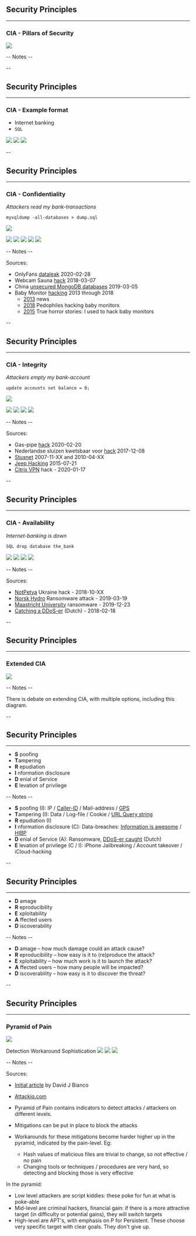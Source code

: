 ## Security Principles
<hr />

### CIA - Pillars of Security

![](pics/cia/CIA.png)<!-- .element style="box-shadow:none; position: fixed; top: 160px; right: 200px; width: 575px;"  -->

-- Notes --


--

## Security Principles
<hr />

### CIA - Example format
* Internet banking
* ```SQL```

![](pics/cia/example.jpeg)<!-- .element style="position: fixed; top: 160px; right: 140px; width: 275px; " -->
![](pics/cia/example.png)<!-- .element style="position: fixed; bottom: 100px; right: 20px; width: 225px;" -->
![](pics/cia/example.svg)<!-- .element style="position: fixed; top: 350px; right: 280px; width: 250px;" -->

--

## Security Principles
<hr />

### CIA - Confidentiality
*Attackers read my bank-transactions*<!-- .element: class="fragment" data-fragment-index="0" -->

```mysqldump -all-databases > dump.sql```<!-- .element: class="fragment" data-fragment-index="0" -->

![](pics/cia/confidential.jpeg)<!-- .element style="position: fixed; top: 160px; right: 40px; width: 275px; " class="fragment" data-fragment-index="0" -->

![](pics/cia/gevers_chinese_mongodb.png)<!-- .element style="position: fixed; bottom: 30px; right: 20px; width: 250px;" class="fragment" data-fragment-index="1" -->
![](./pics/webcam_1.png)<!-- .element style="position: fixed; top: 320px; left: 40px; width: 275px;" class="fragment" data-fragment-index="1" -->
![](pics/cia/OnlyFans.jpg)<!-- .element style="position: fixed; top: 320px; right: 320px; width: 300px;" class="fragment" data-fragment-index="1"  -->
![](pics/cia/beautiful_info_data_breaches.png)<!-- .element style="position: fixed; top: 480px; left: 90px; width: 225px;" class="fragment" data-fragment-index="1"  -->
![](pics/cia/baby_phone_2.png)<!-- .element style="position: fixed; bottom: 10px; right: 280px; width: 325px;" class="fragment" data-fragment-index="1" -->

-- Notes --

Sources:
* OnlyFans [dataleak](https://thenextweb.com/media/2020/02/28/massive-cache-stolen-onlyfans-videos-have-been-dumped-online/) 2020-02-28
* Webcam Sauna [hack](https://publicnieuws.com/2018/03/beelden-naakte-oranje-handbalsters-op-pornosite/) 2018-03-07
* China [unsecured MongoDB databases](https://twitter.com/0xdude/status/1102985184134287360?lang=en) 2019-03-05
* Baby Monitor [hacking](https://www.google.com/search?q=baby+monitor+hacking&tbm=vid) 2013 through 2018
  * [2013](https://www.youtube.com/watch?v=MXIWfuakeW4) news
  * [2018](https://www.youtube.com/watch?v=IZJOHUfRo_o) Pedophiles hacking baby monitors
  * [2015](https://www.youtube.com/watch?v=QZQqvYdQ9u4) True horror stories: I used to hack baby monitors

--

## Security Principles
<hr />

### CIA - Integrity
*Attackers empty my bank-account*<!-- .element: class="fragment" data-fragment-index="0" -->

```update accounts set balance = 0;```<!-- .element: class="fragment" data-fragment-index="0" -->

![](./pics/cia/2fa.jpg)<!-- .element style="position: fixed; top: 160px; right: 120px; width: 275px;" class="fragment" data-fragment-index="0" -->

![](pics/cia/sluizen.png)<!-- .element style="position: fixed; bottom: 100px; right: 0px; width: 375px;" class="fragment" data-fragment-index="1" -->
![](pics/cia/stuxnet.png)<!-- .element style="position: fixed; bottom: 170px; left: 150px; width: 375px;" class="fragment" data-fragment-index="1" -->
![](pics/cia/jeep_cherokee.png)<!-- .element style="position: fixed; top: 390px; left: -20px; width: 275px;" class="fragment" data-fragment-index="1" -->
![](pics/cia/citrix.png)<!-- .element style="position: fixed; bottom: 30px; left: 320px; width: 225px;" class="fragment" data-fragment-index="1" -->

-- Notes --

Sources:
* Gas-pipe [hack](https://arstechnica.com/information-technology/2020/02/a-us-gas-pipeline-operator-was-infected-by-malware-your-questions-answered/) 2020-02-20
* Nederlandse sluizen kwetsbaar voor [hack](https://www.agconnect.nl/artikel/nederlandse-sluizen-kwetsbaar-voor-hack) 2017-12-08
* [Stuxnet](https://en.wikipedia.org/wiki/Stuxnet) 2007-11-XX and 2010-04-XX
* [Jeep Hacking](https://www.wired.com/video/watch/hackers-wireless-jeep-attack-stranded-me-on-a-highway) 2015-07-21
* [Citrix VPN](https://www.cyberscoop.com/citrix-vulnerability-backdoor-fireeye/) hack - 2020-01-17

--

## Security Principles
<hr />

### CIA - Availability
*Internet-banking is down*<!-- .element: class="fragment" data-fragment-index="0" -->

```SQL drop database the_bank```<!-- .element: class="fragment" data-fragment-index="0" -->

![](pics/cia/norsk_hydro.png)<!-- .element style="position: fixed; bottom: 50px; right: 20px; width: 275px;" class="fragment" data-fragment-index="1" -->
![](pics/cia/notpetya.png)<!-- .element style="position: fixed; top: 140px; right: 110px; width: 275px;" class="fragment" data-fragment-index="1" -->
![](pics/cia/DDoS.png)<!-- .element style="position: fixed; bottom: 170px; left: 10px; width: 375px;" class="fragment" data-fragment-index="1" -->
![](pics/cia/maastricht_ransomware.png)<!-- .element style="position: fixed; bottom: 20px; left: 310px; width: 375px;" class="fragment" data-fragment-index="1" -->

-- Notes --

Sources:
* [NotPetya](https://www.cyberscoop.com/telebots-eset-notpetya-ukraine-link/) Ukraine hack - 2018-10-XX
* [Norsk Hydro](https://techcrunch.com/2019/03/19/norsk-hydro-ransomware) Ransomware attack - 2019-03-19
* [Maastricht University](https://www.bleepingcomputer.com/news/security/ransomware-hits-maastricht-university-all-systems-taken-down/) ransomware - 2019-12-23
* [Catching a DDoS-er](https://tweakers.net/reviews/6031/een-ddoser-betrapt-hoe-de-aanvaller-tegen-de-lamp-liep.html) (Dutch) - 2018-02-18

--

## Security Principles
<hr />

### Extended CIA

![](./pics/new-cia-triad.png)<!-- .element style="box-shadow:none; position: fixed; top: 160px; right: 200px; width: 575px; z-index: -100;"  -->


-- Notes --

There is debate on extending CIA, with multiple options, including this diagram.


--

## Security Principles
<hr />

* **S** poofing
* **T**ampering
* **R** epudiation
* **I** nformation disclosure
* **D** enial of Service
* **E** levation of privilege

-- Notes --

* **S** poofing (I): IP / [Caller-ID](https://youtu.be/FO0iG_P0P6M?t=345) / Mail-address / [GPS](https://www.scmagazine.com/home/pokemon-go-cheaters-may-inadvertently-learn-gps-spoofing/)
* **T**ampering (I): Data / Log-file / Cookie / [URL Query string](https://nos.nl/artikel/273011-alle-begrotingsstukken-openbaar.html)
* **R** epudiation (I)
* **I** nformation disclosure (C): Data-breaches: [Information is awesome](https://informationisbeautiful.net/visualizations/worlds-biggest-data-breaches-hacks/) / [HIBP](https://haveibeenpwned.com)
* **D** enial of Service (A): Ransomware, [DDoS-er caught](https://tweakers.net/reviews/6031/een-ddoser-betrapt-hoe-de-aanvaller-tegen-de-lamp-liep.html) (Dutch)
* **E** levation of privilege (C / I): iPhone Jailbreaking / Account takeover / iCloud-hacking

--

## Security Principles
<hr />

* **D** amage
* **R** eproducibility
* **E** xploitability
* **A** ffected users
* **D** iscoverability

-- Notes --

* **D** amage – how much damage could an attack cause?
* **R** eproducibility – how easy is it to (re)produce the attack?
* **E** xploitability – how much work is it to launch the attack?
* **A** ffected users – how many people will be impacted?
* **D** iscoverability – how easy is it to discover the threat?

--

## Security Principles
<hr />

### Pyramid of Pain

![](./pics/Pyramid_of_Pain_v2.png)<!-- .element style="box-shadow:none; position: fixed; top: 260px; right: 200px; width: 575px; z-index: -100;"  -->


<span>Detection</span><!-- .element style="font-size: 16px; box-shadow:none; position: fixed; top: 230px; left: 340px; z-index: -100;"  -->
<span>Workaround</span><!-- .element style="font-size: 16px; box-shadow:none; position: fixed; top: 230px; right: 240px; z-index: -100;"  -->
<span>Sophistication</span><!-- .element style="font-size: 16px; box-shadow:none; position: fixed; top: 230px; left: 50px; z-index: -100;"  -->
![](./pics/hacker-3.png)<!-- .element style="box-shadow:none; position: fixed; bottom: 300px; left: 130px; width: 100px; background-color: #ffffff;" class="fragment" data-fragment-index="3" -->
![](pics/cia/spider_2.png)<!-- .element style="box-shadow:none; position: fixed; bottom: 180px; left: 70px; width: 100px; background-color: #ffffff;" class="fragment" data-fragment-index="2" -->
![](./pics/script.png)<!-- .element style="box-shadow:none; position: fixed; bottom: 70px; left: 0px; width: 100px; background-color: #ffffff;" class="fragment" data-fragment-index="1" -->


-- Notes --

Sources:
* [Initial article](https://detect-respond.blogspot.com/2013/03/the-pyramid-of-pain.html) by David J Bianco
* [Attackiq.com](https://attackiq.com/blog/2019/06/26/emulating-attacker-activities-and-the-pyramid-of-pain/)

* Pyramid of Pain contains indicators to detect attacks / attackers on different levels.
* Mitigations can be put in place to block the attacks
* Workarounds for these mitigations become harder higher up in the pyramid, indicated by the pain-level. Eg:
  * Hash values of malicious files are trivial to change, so not effective / no pain
  * Changing tools or techniques / procedures are very hard, so detecting and blocking those is very effective

In the pyramid:
* Low level attackers are script kiddies: these poke for fun at what is poke-able
* Mid-level are criminal hackers, financial gain: if there is a more attractive target (in difficulty or potential gains), they will switch targets
* High-level are APT's, with emphasis on P for Persistent. These choose very specific target with clear goals. They don't give up.
